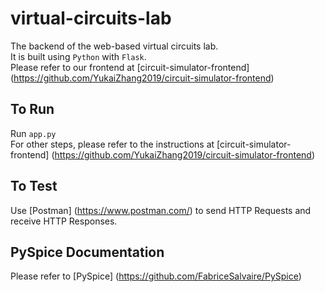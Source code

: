 # virtual-circuits-lab
The backend of the web-based virtual circuits lab.  
It is built using `Python` with `Flask`.  
Please refer to our frontend at [circuit-simulator-frontend] (https://github.com/YukaiZhang2019/circuit-simulator-frontend)

## To Run
Run `app.py`  
For other steps, please refer to the instructions at [circuit-simulator-frontend] (https://github.com/YukaiZhang2019/circuit-simulator-frontend)

## To Test
Use [Postman] (https://www.postman.com/) to send HTTP Requests and receive HTTP Responses.

## PySpice Documentation
Please refer to [PySpice] (https://github.com/FabriceSalvaire/PySpice)
